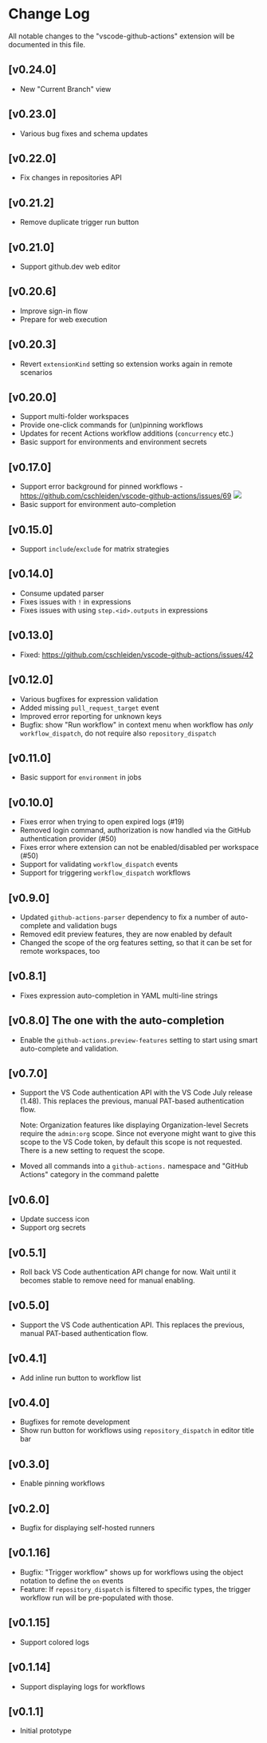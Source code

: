 # Change Log

All notable changes to the "vscode-github-actions" extension will be documented in this file.

## [v0.24.0]
- New "Current Branch" view

## [v0.23.0]
- Various bug fixes and schema updates

## [v0.22.0]
- Fix changes in repositories API

## [v0.21.2]
- Remove duplicate trigger run button

## [v0.21.0]
- Support github.dev web editor

## [v0.20.6]
- Improve sign-in flow
- Prepare for web execution

## [v0.20.3]
- Revert `extensionKind` setting so extension works again in remote scenarios

## [v0.20.0]
- Support multi-folder workspaces
- Provide one-click commands for (un)pinning workflows
- Updates for recent Actions workflow additions (`concurrency` etc.)
- Basic support for environments and environment secrets

## [v0.17.0]

- Support error background for pinned workflows - https://github.com/cschleiden/vscode-github-actions/issues/69
  ![](https://user-images.githubusercontent.com/2201819/107904773-9592ac00-6f01-11eb-89c6-7322a5912853.png)
- Basic support for environment auto-completion

## [v0.15.0]

- Support `include`/`exclude` for matrix strategies

## [v0.14.0]

- Consume updated parser
 - Fixes issues with `!` in expressions
 - Fixes issues with using `step.<id>.outputs` in expressions

## [v0.13.0]

- Fixed: https://github.com/cschleiden/vscode-github-actions/issues/42

## [v0.12.0]

- Various bugfixes for expression validation
- Added missing `pull_request_target` event
- Improved error reporting for unknown keys
- Bugfix: show "Run workflow" in context menu when workflow has _only_ `workflow_dispatch`, do not require also `repository_dispatch`

## [v0.11.0]

- Basic support for `environment` in jobs

## [v0.10.0]

- Fixes error when trying to open expired logs (#19)
- Removed login command, authorization is now handled via the GitHub authentication provider (#50)
- Fixes error where extension can not be enabled/disabled per workspace (#50)
- Support for validating `workflow_dispatch` events
- Support for triggering `workflow_dispatch` workflows

## [v0.9.0]
- Updated `github-actions-parser` dependency to fix a number of auto-complete and validation bugs
- Removed edit preview features, they are now enabled by default
- Changed the scope of the org features setting, so that it can be set for remote workspaces, too

## [v0.8.1]
- Fixes expression auto-completion in YAML multi-line strings

## [v0.8.0] The one with the auto-completion
- Enable the `github-actions.preview-features` setting to start using smart auto-complete and validation.

## [v0.7.0]
- Support the VS Code authentication API with the VS Code July release (1.48). This replaces the previous, manual PAT-based authentication flow.

  Note: Organization features like displaying Organization-level Secrets require the `admin:org` scope. Since not everyone might want to give this scope to the VS Code token, by default this scope is not requested. There is a new setting to request the scope.

- Moved all commands into a `github-actions.` namespace and "GitHub Actions" category in the command palette

## [v0.6.0]
- Update success icon
- Support org secrets

## [v0.5.1]
- Roll back VS Code authentication API change for now. Wait until it becomes stable to remove need for manual enabling.

## [v0.5.0]
- Support the VS Code authentication API. This replaces the previous, manual PAT-based authentication flow.

## [v0.4.1]
- Add inline run button to workflow list

## [v0.4.0]
- Bugfixes for remote development
- Show run button for workflows using `repository_dispatch` in editor title bar

## [v0.3.0]
- Enable pinning workflows

## [v0.2.0]
- Bugfix for displaying self-hosted runners

## [v0.1.16]
- Bugfix: "Trigger workflow" shows up for workflows using the object notation to define the `on` events
- Feature: If `repository_dispatch` is filtered to specific types, the trigger workflow run will be pre-populated with those.

## [v0.1.15]
- Support colored logs

## [v0.1.14]
- Support displaying logs for workflows

## [v0.1.1]
- Initial prototype
